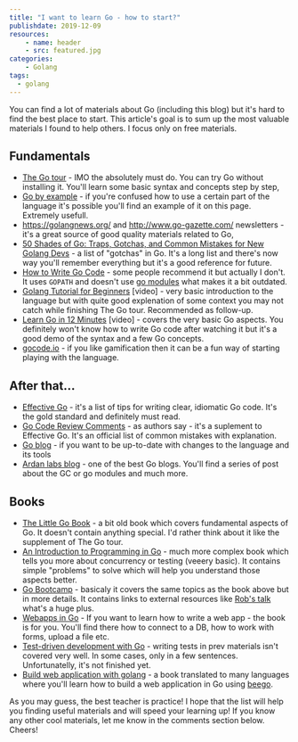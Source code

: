 ```yaml
---
title: "I want to learn Go - how to start?"
publishdate: 2019-12-09
resources:
    - name: header
    - src: featured.jpg
categories:
    - Golang
tags:
  - golang
---
```


You can find a lot of materials about Go (including this blog) but it's hard to find the best place to start. This article's goal is to sum up the most valuable materials I found to help others. I focus only on free materials.

## Fundamentals

* [The Go tour](https://tour.golang.org/welcome/1) - IMO the absolutely must do. You can try Go without installing it. You'll learn some basic syntax and concepts step by step,
* [Go by example](https://gobyexample.com/) - if you're confused how to use a certain part of the language it's possible you'll find an example of it on this page. Extremely usefull.
* https://golangnews.org/ and http://www.go-gazette.com/ newsletters - it's a great source of good quality materials related to Go,
* [50 Shades of Go: Traps, Gotchas, and Common Mistakes for New Golang Devs](https://devs.cloudimmunity.com/gotchas-and-common-mistakes-in-go-golang/) - a list of "gotchas" in Go. It's a long list and there's now way you'll remember everything but it's a good reference for future.
* [How to Write Go Code](https://golang.org/doc/code.html) - some people recommend it but actually I don't. It uses `GOPATH` and doesn't use [go modules](https://blog.golang.org/using-go-modules) what makes it a bit outdated.
* [Golang Tutorial for Beginners](https://www.youtube.com/watch?v=YS4e4q9oBaU) [video] - very basic introduction to the language but with quite good explenation of some context you may not catch while finishing The Go tour. Recommended as follow-up.
* [Learn Go in 12 Minutes](https://www.youtube.com/watch?v=C8LgvuEBraI) [video] - covers the very basic Go aspects. You definitely won't know how to write Go code after watching it but it's a good demo of the syntax and a few Go concepts.
* [gocode.io](https://www.gocode.io/) - if you like gamification then it can be a fun way of starting playing with the language.

## After that...

* [Effective Go](https://golang.org/doc/effective_go.html) - it's a list of tips for writing clear, idiomatic Go code. It's the gold standard and definitely must read.
* [Go Code Review Comments](https://github.com/golang/go/wiki/CodeReviewComments) - as authors say - it's a suplement to Effective Go. It's an official list of common mistakes with explanation.
* [Go blog](https://blog.golang.org/) - if you want to be up-to-date with changes to the language and its tools
* [Ardan labs blog](https://www.ardanlabs.com/blog/) - one of the best Go blogs. You'll find a series of post about the GC or go modules and much more.

## Books

* [The Little Go Book](https://www.openmymind.net/The-Little-Go-Book/) - a bit old book which covers fundamental aspects of Go. It doesn't contain anything special. I'd rather think about it like the supplement of The Go tour.
* [An Introduction to Programming in Go](http://www.golang-book.com/books/intro) - much more complex book which tells you more about concurrency or testing (veeery basic). It contains simple "problems" to solve which will help you understand those aspects better.
* [Go Bootcamp](http://www.golangbootcamp.com/) - basicaly it covers the same topics as the book above but in more details. It contains links to external resources like [Rob's talk](https://vimeo.com/49718712) what's a huge plus.
* [Webapps in Go](https://leanpub.com/antitextbookGo) - If you want to learn how to write a web app - the book is for you. You'll find there how to connect to a DB, how to work with forms, upload a file etc.
* [Test-driven development with Go](https://leanpub.com/golang-tdd) - writing tests in prev materials isn't covered very well. In some cases, only in a few sentences. Unfortunatelly, it's not finished yet.
* [Build web application with golang](https://github.com/astaxie/build-web-application-with-golang) - a book translated to many languages where you'll learn how to build a web application in Go using [beego](https://beego.me/).

As you may guess, the best teacher is practice! I hope that the list will help you finding useful materials and will speed your learning up! If you know any other cool materials, let me know in the comments section below. Cheers!
